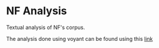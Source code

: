 # NF Analysis
Textual analysis of NF's corpus.

The analysis done using voyant can be found using this [link](https://voyant-tools.org/?corpus=6cddced3e3087cef46247cab701d28b4&stopList=keywords-8788025dace407b0caa550774308fe54&panels=cirrus,reader,trends,summary,contexts)

